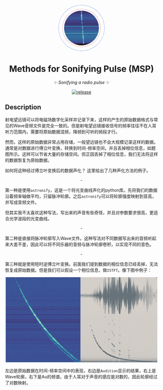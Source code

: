 <div align="center">

<div align="center"><img style="border-radius:50%;border: royalblue dashed 1px;padding: 5px" src="Figure/Burst.png" alt="RMS" width="140px" /></div>

# Methods for Sonifying Pulse (MSP)

_✨ Sonifying a radio pulse ✨_  

</div>

<p align="center">
  <a href="https://github.com/SukiYume/MSP">
    <img src="https://img.shields.io/badge/MethodSonifyPulse-MSP-royalblue" alt="release">
  </a>
</p>

## Description

  射电望远镜可以将电磁场数字化采样并记录下来，这样的产生的原始数据格式与常见的Wave音频文件是完全一致的。但是射电望远镜接收信号的频率往往不在人耳听力范围内，需要将原始数据混频，降频到可听的频段才行。

  然而，这样的原始数据非常占用存储，一般望远镜也不会大规模记录这样的数据。通常是对数据进行傅立叶变换，转换到时间-频率空间，并且丢掉相位信息，如题图所示。这样可以节省大量的存储空间。但正因丢掉了相位信息，我们无法将这样的数据恢复为原始数据。

  如何将这种经过傅立叶变换后的数据声化？ 这里给出了几种声化方法的例子。

  <p align="center" color='RoyalBlue'> - </p>

  第一种是使用`astronify`，这是一个将光变曲线声化的python库。先将我们的数据沿着频率轴做平均，只留脉冲轮廓。之后`astronify`可以将轮廓强度映射到音高，并写成音频文件。

  但其实我不太喜欢这种写法，写出来的声音有些奇怪，并且对参数要求很高，更适合光学波段的光变曲线。

  <p align="center" color='RoyalBlue'> - </p>

  第二种是直接将脉冲轮廓写入Wave文件。这种写法对不同数据写出来的音频听起来大差不差，因此可以将不同乐器的音频与脉冲轮廓卷积，以实现不同的音色。

  <p align="center" color='RoyalBlue'> - </p>

  第三种就是使用短时逆傅立叶变换。前面我们提到数据的相位信息已经丢掉，无法恢复成原始数据。但是我们可以假设一个相位信息，做`ISTFT`。像下图中例子：

  <div align="center"><img src="Figure/MelSpecWav.png" alt="RMS" width="500px" /></div>

  左边是原始数据在时间-频率空间中的表现，右边是`Audition`显示的结果，右上是Wave轮廓，右下是Au的频谱。由于人耳对于声音的感应是对数的，因此轮廓经过了对数映射。